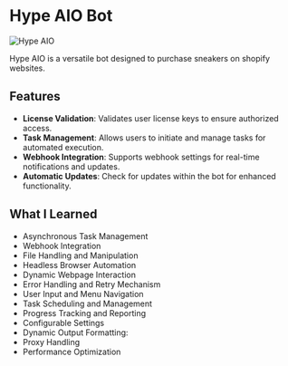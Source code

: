 # Hype AIO Bot

![Hype AIO](https://media.discordapp.net/attachments/782329553107288095/831936574341644298/AIO.png?width=567&height=567)

Hype AIO is a versatile bot designed to purchase sneakers on shopify websites.

## Features

- **License Validation**: Validates user license keys to ensure authorized access.
- **Task Management**: Allows users to initiate and manage tasks for automated execution.
- **Webhook Integration**: Supports webhook settings for real-time notifications and updates.
- **Automatic Updates**: Check for updates within the bot for enhanced functionality.

## What I Learned

* Asynchronous Task Management
* Webhook Integration
* File Handling and Manipulation
* Headless Browser Automation
* Dynamic Webpage Interaction
* Error Handling and Retry Mechanism
* User Input and Menu Navigation
* Task Scheduling and Management
* Progress Tracking and Reporting
* Configurable Settings
* Dynamic Output Formatting:
* Proxy Handling
* Performance Optimization
